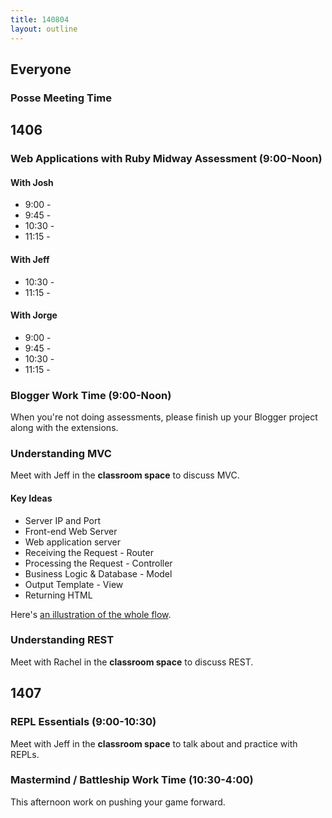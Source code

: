 ```yaml
---
title: 140804
layout: outline
---
```


## Everyone

### Posse Meeting Time


## 1406

### Web Applications with Ruby Midway Assessment (9:00-Noon)

#### With Josh

* 9:00 -
* 9:45 -
* 10:30 -
* 11:15 -

#### With Jeff

* 10:30 -
* 11:15 -

#### With Jorge

* 9:00 -
* 9:45 -
* 10:30 -
* 11:15 -

### Blogger Work Time (9:00-Noon)

When you're not doing assessments, please finish up your Blogger project along
with the extensions.

### Understanding MVC

Meet with Jeff in the **classroom space** to discuss MVC.

#### Key Ideas

* Server IP and Port
* Front-end Web Server
* Web application server
* Receiving the Request - Router
* Processing the Request - Controller
* Business Logic & Database - Model
* Output Template - View
* Returning HTML

Here's [an illustration of the whole flow](http://tutorials.jumpstartlab.com/images/rails_mvc.png).

### Understanding REST

Meet with Rachel in the **classroom space** to discuss REST.

## 1407

### REPL Essentials (9:00-10:30)

Meet with Jeff in the **classroom space** to talk about and practice with
REPLs.

### Mastermind / Battleship Work Time (10:30-4:00)

This afternoon work on pushing your game forward.
